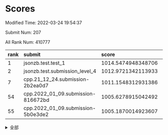 # Scores

Modified Time: 2022-03-24 19:54:37

Submit Num: 207

All Rank Num: 410777

| rank |               submit               |       score        |       sigma        | pk_num |
| :--- | :--------------------------------- | :----------------- | :----------------- | :----- |
| 1    | jsonzb.test.test_1                 | 1014.5474948348706 | 0.8481552365570644 | 7939   |
| 2    | jsonzb.test.submission_level_4     | 1012.9721342113933 | 0.7935858042052938 | 7940   |
| 7    | cpp.21_12_24.submission-2b2ea0d7   | 1011.1548312931386 | 0.7736848732352317 | 7939   |
| 54   | cpp.2022_01_09.submission-816672bd | 1005.6278915042492 | 0.7180879679860932 | 7937   |
| 55   | cpp.2022_01_09.submission-5b0e3de2 | 1005.1870014923607 | 0.7258121557538674 | 7942   |


<details>
<summary>全部</summary>

| rank |                 submit                 |       score        |       sigma        | pk_num |
| :--- | :------------------------------------- | :----------------- | :----------------- | :----- |
| 1    | jsonzb.test.test_1                     | 1014.5474948348706 | 0.8481552365570644 | 7939   |
| 2    | jsonzb.test.submission_level_4         | 1012.9721342113933 | 0.7935858042052938 | 7940   |
| 3    | gobigger.level_3.submission_level_3_24 | 1011.5746902320595 | 0.7943969303776816 | 7940   |
| 4    | gobigger.level_3.submission_level_3_30 | 1011.4479939104722 | 0.7768600391593776 | 7940   |
| 5    | gobigger.level_3.submission_level_3_9  | 1011.2628923448509 | 0.7747301007446378 | 7939   |
| 6    | gobigger.level_3.submission_level_3_27 | 1011.2139200609447 | 0.7842634300601843 | 7935   |
| 7    | cpp.21_12_24.submission-2b2ea0d7       | 1011.1548312931386 | 0.7736848732352317 | 7939   |
| 8    | gobigger.level_3.submission_level_3_21 | 1011.0044363907808 | 0.7952736695094754 | 7942   |
| 9    | gobigger.level_3.submission_level_3_34 | 1010.8607888641565 | 0.7725368873221591 | 7942   |
| 10   | gobigger.level_3.submission_level_3_11 | 1010.8386433377058 | 0.7647721833271388 | 7940   |
| 11   | gobigger.level_3.submission_level_3_39 | 1010.7546631092529 | 0.7711910803969365 | 7937   |
| 12   | gobigger.level_3.submission_level_3_19 | 1010.6654202000456 | 0.7909724170049524 | 7938   |
| 13   | gobigger.level_3.submission_level_3_47 | 1010.4990379056899 | 0.758103867093759  | 7940   |
| 14   | gobigger.level_3.submission_level_3_23 | 1010.4839570901304 | 0.7654300556241096 | 7941   |
| 15   | gobigger.level_3.submission_level_3_45 | 1010.3923052448131 | 0.7487148336934906 | 7933   |
| 16   | gobigger.level_3.submission_level_3_36 | 1010.3648730008632 | 0.778272546438001  | 7940   |
| 17   | gobigger.level_3.submission_level_3_28 | 1010.3621844683424 | 0.7654795777135084 | 7941   |
| 18   | gobigger.level_3.submission_level_3_32 | 1010.3596194250432 | 0.7701320334303532 | 7939   |
| 19   | gobigger.level_3.submission_level_3_48 | 1010.2962361419413 | 0.7649493416151314 | 7933   |
| 20   | gobigger.level_3.submission_level_3_15 | 1010.2719501261188 | 0.7677873790658796 | 7941   |
| 21   | gobigger.level_3.submission_level_3_42 | 1010.2043591371829 | 0.7526406229187211 | 7939   |
| 22   | gobigger.level_3.submission_level_3_49 | 1010.1984957066411 | 0.7506609765032783 | 7938   |
| 23   | gobigger.level_3.submission_level_3_25 | 1010.1473216138768 | 0.7609320628782591 | 7943   |
| 24   | gobigger.level_3.submission_level_3_13 | 1010.1030660609783 | 0.7654284322272401 | 7940   |
| 25   | gobigger.level_3.submission_level_3_5  | 1010.034902569525  | 0.7537124849424747 | 7940   |
| 26   | gobigger.level_3.submission_level_3_20 | 1009.861516112348  | 0.7468830500739785 | 7933   |
| 27   | gobigger.level_3.submission_level_3_22 | 1009.841031198077  | 0.765149376561574  | 7939   |
| 28   | gobigger.level_3.submission_level_3_18 | 1009.7844507909856 | 0.7611356798858074 | 7939   |
| 29   | gobigger.level_3.submission_level_3_29 | 1009.662987303959  | 0.7581599659279381 | 7935   |
| 30   | gobigger.level_3.submission_level_3_16 | 1009.6087170906278 | 0.746755060893571  | 7936   |
| 31   | gobigger.level_3.submission_level_3_43 | 1009.6016402177368 | 0.7655614661512542 | 7940   |
| 32   | gobigger.level_3.submission_level_3_1  | 1009.5604303693623 | 0.7699092469015212 | 7935   |
| 33   | gobigger.level_3.submission_level_3_7  | 1009.5476311300087 | 0.74466024226389   | 7939   |
| 34   | gobigger.level_3.submission_level_3_26 | 1009.5191532811684 | 0.7765537922742319 | 7935   |
| 35   | gobigger.level_3.submission_level_3_33 | 1009.4405944672009 | 0.7548487360837075 | 7937   |
| 36   | gobigger.level_3.submission_level_3_46 | 1009.4069429709169 | 0.7593773684996633 | 7941   |
| 37   | gobigger.level_3.submission_level_3_4  | 1009.2784875450137 | 0.7432629711558235 | 7930   |
| 38   | gobigger.level_3.submission_level_3_40 | 1009.2735860076707 | 0.7599641490857153 | 7940   |
| 39   | gobigger.level_3.submission_level_3_44 | 1009.2589685286542 | 0.7792617738120486 | 7936   |
| 40   | gobigger.level_3.submission_level_3_12 | 1009.2334104884939 | 0.7420441912478309 | 7945   |
| 41   | gobigger.level_3.submission_level_3_2  | 1009.2319407884623 | 0.7481500361901553 | 7937   |
| 42   | gobigger.level_3.submission_level_3_41 | 1009.1343113928792 | 0.7461107856290763 | 7937   |
| 43   | gobigger.level_3.submission_level_3_8  | 1009.0730904880402 | 0.7325952828671692 | 7932   |
| 44   | gobigger.level_3.submission_level_3_0  | 1009.0494021268352 | 0.7538521657289244 | 7941   |
| 45   | gobigger.level_3.submission_level_3_17 | 1008.9508585433786 | 0.7549255997994215 | 7938   |
| 46   | gobigger.level_3.submission_level_3_10 | 1008.9352976011317 | 0.7331951190402528 | 7933   |
| 47   | gobigger.level_3.submission_level_3_14 | 1008.9167272131751 | 0.7471417839104829 | 7939   |
| 48   | gobigger.level_3.submission_level_3_35 | 1008.902695848264  | 0.7273185841271113 | 7937   |
| 49   | gobigger.level_3.submission_level_3_6  | 1008.7923556482949 | 0.7233741243828762 | 7935   |
| 50   | gobigger.level_3.submission_level_3_3  | 1008.77351595744   | 0.7512628327730894 | 7940   |
| 51   | gobigger.level_3.submission_level_3_37 | 1008.3620877677843 | 0.7426820690031489 | 7938   |
| 52   | gobigger.level_3.submission_level_3_31 | 1008.2131666211377 | 0.7445162426505737 | 7933   |
| 53   | gobigger.level_3.submission_level_3_38 | 1008.2090940113789 | 0.752412428314335  | 7939   |
| 54   | cpp.2022_01_09.submission-816672bd     | 1005.6278915042492 | 0.7180879679860932 | 7937   |
| 55   | cpp.2022_01_09.submission-5b0e3de2     | 1005.1870014923607 | 0.7258121557538674 | 7942   |
| 56   | gobigger.level_1.submission_level_1_19 | 1004.8209086372296 | 0.7233169607799614 | 7930   |
| 57   | gobigger.level_1.submission_level_1_35 | 1004.7338989242271 | 0.715611510189587  | 7936   |
| 58   | gobigger.level_1.submission_level_1_11 | 1004.3650868935354 | 0.7138366513418848 | 7933   |
| 59   | gobigger.level_1.submission_level_1_14 | 1004.2240529614149 | 0.7116084995389895 | 7941   |
| 60   | gobigger.level_1.submission_level_1_34 | 1004.0208843248496 | 0.7222447971708459 | 7943   |
| 61   | gobigger.level_1.submission_level_1_8  | 1004.0021443072563 | 0.7188448377259358 | 7936   |
| 62   | gobigger.level_1.submission_level_1_36 | 1003.9945721324569 | 0.706298761329143  | 7931   |
| 63   | gobigger.level_1.submission_level_1_13 | 1003.9402818137345 | 0.714043528118086  | 7936   |
| 64   | gobigger.level_1.submission_level_1_2  | 1003.9324173560291 | 0.7150892137596283 | 7939   |
| 65   | gobigger.level_1.submission_level_1_37 | 1003.9056249066228 | 0.7139553336884339 | 7937   |
| 66   | gobigger.level_1.submission_level_1_22 | 1003.9005252864034 | 0.7077692220176408 | 7938   |
| 67   | gobigger.level_1.submission_level_1_6  | 1003.8979705663071 | 0.7057629133867866 | 7936   |
| 68   | gobigger.level_1.submission_level_1_32 | 1003.8367266908956 | 0.7142127163308977 | 7933   |
| 69   | gobigger.level_1.submission_level_1_5  | 1003.6384220173937 | 0.7238184236472871 | 7940   |
| 70   | gobigger.level_1.submission_level_1_49 | 1003.6206531717287 | 0.7095113124263084 | 7939   |
| 71   | gobigger.level_1.submission_level_1_45 | 1003.6178769517236 | 0.7155188484755206 | 7939   |
| 72   | gobigger.level_1.submission_level_1_12 | 1003.5266966147702 | 0.7194224450946559 | 7940   |
| 73   | gobigger.level_1.submission_level_1_40 | 1003.4639171678109 | 0.7148345716972138 | 7939   |
| 74   | gobigger.level_1.submission_level_1_17 | 1003.4456601213208 | 0.7121933965359795 | 7933   |
| 75   | gobigger.level_1.submission_level_1_27 | 1003.3917576113699 | 0.7138538175357235 | 7936   |
| 76   | gobigger.level_1.submission_level_1_9  | 1003.3899297430537 | 0.7103943029413539 | 7938   |
| 77   | gobigger.level_1.submission_level_1_3  | 1003.3675798053825 | 0.7211308491880132 | 7942   |
| 78   | gobigger.level_1.submission_level_1_4  | 1003.3594801992089 | 0.7167753676629591 | 7934   |
| 79   | gobigger.level_1.submission_level_1_23 | 1003.352210843933  | 0.7177341000887731 | 7942   |
| 80   | gobigger.level_1.submission_level_1_1  | 1003.3032360246215 | 0.7114131532617533 | 7937   |
| 81   | gobigger.level_1.submission_level_1_29 | 1003.2666202238944 | 0.716230046773328  | 7943   |
| 82   | gobigger.level_1.submission_level_1_38 | 1003.236452813778  | 0.7198979246532747 | 7939   |
| 83   | gobigger.level_1.submission_level_1_16 | 1003.1750412473671 | 0.7229577331249499 | 7935   |
| 84   | gobigger.level_1.submission_level_1_0  | 1003.1749485579859 | 0.7134625949925525 | 7940   |
| 85   | gobigger.level_1.submission_level_1_25 | 1003.1654530527194 | 0.7006133123641187 | 7937   |
| 86   | gobigger.level_1.submission_level_1_10 | 1003.1426740495044 | 0.7162408999258203 | 7939   |
| 87   | gobigger.level_1.submission_level_1_28 | 1003.1381690050516 | 0.71624289809949   | 7935   |
| 88   | gobigger.level_1.submission_level_1_43 | 1003.1185093250566 | 0.7183034544062796 | 7933   |
| 89   | gobigger.level_1.submission_level_1_48 | 1003.02795852253   | 0.7148624193520404 | 7938   |
| 90   | gobigger.level_1.submission_level_1_44 | 1002.9681837278673 | 0.7252555248948175 | 7940   |
| 91   | gobigger.level_1.submission_level_1_46 | 1002.9426603322922 | 0.7082979937346339 | 7938   |
| 92   | gobigger.level_1.submission_level_1_33 | 1002.9414404456877 | 0.7184223323694134 | 7938   |
| 93   | gobigger.level_1.submission_level_1_47 | 1002.8672598555559 | 0.7193277696149664 | 7936   |
| 94   | gobigger.level_1.submission_level_1_15 | 1002.8618316972525 | 0.7125938038365986 | 7939   |
| 95   | gobigger.level_1.submission_level_1_41 | 1002.8114310536325 | 0.7006605692413341 | 7938   |
| 96   | gobigger.level_1.submission_level_1_39 | 1002.7733192042086 | 0.7217768886240009 | 7937   |
| 97   | gobigger.level_1.submission_level_1_21 | 1002.773114635082  | 0.6993982075464795 | 7943   |
| 98   | gobigger.level_1.submission_level_1_42 | 1002.745753929737  | 0.7239580200131451 | 7936   |
| 99   | gobigger.level_1.submission_level_1_26 | 1002.5379575098253 | 0.7203628788908664 | 7937   |
| 100  | gobigger.level_1.submission_level_1_30 | 1002.516097069098  | 0.7084862274021885 | 7942   |
| 101  | gobigger.level_1.submission_level_1_18 | 1002.4350863026764 | 0.7034325763164726 | 7936   |
| 102  | gobigger.level_1.submission_level_1_24 | 1002.3346025988675 | 0.7001134772271288 | 7932   |
| 103  | gobigger.level_1.submission_level_1_7  | 1002.2464308455463 | 0.7004815565051092 | 7939   |
| 104  | gobigger.level_1.submission_level_1_20 | 1002.2191651413806 | 0.7114538340182703 | 7940   |
| 105  | gobigger.level_1.submission_level_1_31 | 1001.931768856093  | 0.7006110517491428 | 7934   |
| 106  | gobigger.random.submission_random_15   | 997.7372735094791  | 0.6995460569946523 | 7939   |
| 107  | gobigger.random.submission_random_12   | 997.5128628372468  | 0.7094235383062673 | 7935   |
| 108  | gobigger.random.submission_random_19   | 997.1536257722511  | 0.7115305545447358 | 7941   |
| 109  | gobigger.random.submission_random_31   | 997.0216241601242  | 0.7183450618626729 | 7939   |
| 110  | gobigger.random.submission_random_24   | 996.9318501692951  | 0.7140325444912082 | 7938   |
| 111  | gobigger.random.submission_random_8    | 996.8881050016012  | 0.702268190742286  | 7941   |
| 112  | gobigger.random.submission_random_43   | 996.8216906818437  | 0.701846634062885  | 7936   |
| 113  | gobigger.random.submission_random_48   | 996.7336095123392  | 0.7106228688890169 | 7935   |
| 114  | gobigger.random.submission_random_49   | 996.59922198104    | 0.7034016921814299 | 7934   |
| 115  | gobigger.random.submission_random_39   | 996.580246095141   | 0.7115282170938843 | 7937   |
| 116  | gobigger.random.submission_random_47   | 996.5756884324974  | 0.6988463638130878 | 7937   |
| 117  | gobigger.random.submission_random_17   | 996.4369193698168  | 0.7129113223954092 | 7938   |
| 118  | gobigger.random.submission_random_4    | 996.3663640138031  | 0.7126739521757164 | 7932   |
| 119  | gobigger.random.submission_random_9    | 996.3404582585755  | 0.7059073059017319 | 7934   |
| 120  | gobigger.random.submission_random_41   | 996.2981897372229  | 0.707875587597086  | 7935   |
| 121  | gobigger.random.submission_random_10   | 996.2940380500015  | 0.7107017755762304 | 7938   |
| 122  | gobigger.random.submission_random_2    | 996.2683560090401  | 0.7033761637646438 | 7939   |
| 123  | gobigger.random.submission_random_6    | 996.250308587615   | 0.7091435993910689 | 7935   |
| 124  | gobigger.random.submission_random_7    | 996.2320718381774  | 0.697177636996943  | 7939   |
| 125  | gobigger.random.submission_random_34   | 996.158574009788   | 0.7095282789299253 | 7932   |
| 126  | gobigger.random.submission_random_45   | 996.101449582236   | 0.6908547122653209 | 7939   |
| 127  | gobigger.random.submission_random_23   | 996.0761879614261  | 0.7090801623909923 | 7940   |
| 128  | gobigger.random.submission_random_37   | 996.0760330577298  | 0.7181712486544187 | 7940   |
| 129  | gobigger.random.submission_random_5    | 996.0285637086276  | 0.721351376969444  | 7939   |
| 130  | gobigger.random.submission_random_13   | 996.0095114532902  | 0.7239631734569392 | 7937   |
| 131  | gobigger.random.submission_random_30   | 995.9675827677175  | 0.7187511275823776 | 7937   |
| 132  | gobigger.random.submission_random_11   | 995.9645182892125  | 0.7059751320240121 | 7940   |
| 133  | gobigger.random.submission_random_29   | 995.8992955371868  | 0.7134820226137346 | 7938   |
| 134  | gobigger.random.submission_random_33   | 995.8515811688716  | 0.7067234917758266 | 7938   |
| 135  | gobigger.random.submission_random_28   | 995.830254221038   | 0.723364408723539  | 7940   |
| 136  | gobigger.random.submission_random_40   | 995.8144134074003  | 0.7164408044268795 | 7939   |
| 137  | gobigger.random.submission_random_46   | 995.8117317846968  | 0.7043148556484379 | 7940   |
| 138  | gobigger.random.submission_random_16   | 995.7972706975406  | 0.7076331291244711 | 7938   |
| 139  | gobigger.random.submission_random_14   | 995.7562925082642  | 0.726661007132749  | 7937   |
| 140  | gobigger.random.submission_random_18   | 995.730756339379   | 0.724269385468206  | 7936   |
| 141  | gobigger.random.submission_random_26   | 995.6286425043528  | 0.7093546666276033 | 7935   |
| 142  | gobigger.random.submission_random_35   | 995.6148705749455  | 0.7133319864118408 | 7938   |
| 143  | gobigger.random.submission_random_44   | 995.5443518350701  | 0.7102590923301912 | 7943   |
| 144  | gobigger.random.submission_random_36   | 995.5386751371292  | 0.7086230841857372 | 7937   |
| 145  | gobigger.random.submission_random_27   | 995.5273517571896  | 0.7084165144973374 | 7934   |
| 146  | gobigger.random.submission_random_25   | 995.4580390034682  | 0.7107191315487672 | 7934   |
| 147  | gobigger.random.submission_random_1    | 995.383909793146   | 0.7200477853505649 | 7937   |
| 148  | gobigger.random.submission_random_32   | 995.2559683317867  | 0.7027350999687679 | 7935   |
| 149  | gobigger.random.submission_random_20   | 995.1898644341352  | 0.7161296161785038 | 7937   |
| 150  | gobigger.random.submission_random_0    | 995.0718850164341  | 0.7089385468268865 | 7937   |
| 151  | gobigger.random.submission_random_21   | 994.9760022597087  | 0.7076895406003854 | 7943   |
| 152  | gobigger.random.submission_random_38   | 994.9013766435514  | 0.713154475415396  | 7940   |
| 153  | gobigger.random.submission_random_22   | 994.8324326221532  | 0.7094575264038055 | 7938   |
| 154  | gobigger.random.submission_random_3    | 994.8120232153403  | 0.7227288242929045 | 7940   |
| 155  | gobigger.random.submission_random_42   | 994.7892153901829  | 0.7234462163762221 | 7938   |
| 156  | gobigger.level_2.submission_level_2_21 | 994.1988832038546  | 0.7327273361348294 | 7941   |
| 157  | gobigger.level_2.submission_level_2_35 | 994.0934490565334  | 0.7381031115942116 | 7937   |
| 158  | gobigger.level_2.submission_level_2_44 | 993.757618403249   | 0.7311857222696937 | 7938   |
| 159  | gobigger.level_2.submission_level_2_30 | 993.7220445076244  | 0.7345317914014282 | 7936   |
| 160  | gobigger.level_2.submission_level_2_6  | 993.7035469398136  | 0.728200457327985  | 7935   |
| 161  | gobigger.level_2.submission_level_2_19 | 993.6187976530244  | 0.7510545263042281 | 7939   |
| 162  | gobigger.level_2.submission_level_2_23 | 993.2821012995     | 0.7383252837031291 | 7935   |
| 163  | gobigger.level_2.submission_level_2_34 | 993.2151197741066  | 0.7331028588158472 | 7939   |
| 164  | gobigger.level_2.submission_level_2_2  | 993.1991115746652  | 0.7452117679969205 | 7936   |
| 165  | gobigger.level_2.submission_level_2_43 | 993.1412343701387  | 0.7453412938952225 | 7934   |
| 166  | gobigger.level_2.submission_level_2_9  | 993.1294689830836  | 0.7489273077340322 | 7940   |
| 167  | gobigger.level_2.submission_level_2_49 | 993.095333579213   | 0.7581890722332764 | 7937   |
| 168  | gobigger.level_2.submission_level_2_20 | 993.0867735976697  | 0.7449853530802482 | 7930   |
| 169  | gobigger.level_2.submission_level_2_1  | 992.9919930220022  | 0.7348096054483395 | 7941   |
| 170  | gobigger.level_2.submission_level_2_16 | 992.8786060523539  | 0.7555077492973634 | 7937   |
| 171  | gobigger.level_2.submission_level_2_24 | 992.7555484971649  | 0.7400917464280622 | 7938   |
| 172  | gobigger.level_2.submission_level_2_29 | 992.723381090652   | 0.7473901260021514 | 7942   |
| 173  | gobigger.level_2.submission_level_2_22 | 992.6499524084744  | 0.7641453886618405 | 7937   |
| 174  | gobigger.level_2.submission_level_2_42 | 992.6054057845513  | 0.7469905763650619 | 7940   |
| 175  | gobigger.level_2.submission_level_2_13 | 992.5949871000518  | 0.7380420213398642 | 7936   |
| 176  | gobigger.level_2.submission_level_2_15 | 992.5622227865848  | 0.7177164327980797 | 7935   |
| 177  | gobigger.level_2.submission_level_2_10 | 992.5543884214303  | 0.7505218772420835 | 7938   |
| 178  | gobigger.level_2.submission_level_2_4  | 992.493316551386   | 0.7343835793961941 | 7934   |
| 179  | gobigger.level_2.submission_level_2_48 | 992.4812436706462  | 0.7238691999668003 | 7938   |
| 180  | gobigger.level_2.submission_level_2_18 | 992.444029600714   | 0.7367986803639119 | 7942   |
| 181  | gobigger.level_2.submission_level_2_32 | 992.3851367225365  | 0.7342630953059487 | 7936   |
| 182  | gobigger.level_2.submission_level_2_39 | 992.3821398637278  | 0.750814733332427  | 7935   |
| 183  | gobigger.level_2.submission_level_2_38 | 992.3361993527521  | 0.7503172544579404 | 7936   |
| 184  | gobigger.level_2.submission_level_2_28 | 992.1713434888985  | 0.7470943807907582 | 7941   |
| 185  | gobigger.level_2.submission_level_2_40 | 992.1655200666034  | 0.7462144445087986 | 7943   |
| 186  | gobigger.level_2.submission_level_2_8  | 992.07578225009    | 0.749889236500973  | 7940   |
| 187  | gobigger.level_2.submission_level_2_14 | 992.0461116744218  | 0.7496864767713887 | 7939   |
| 188  | gobigger.level_2.submission_level_2_5  | 991.9864496173411  | 0.7442481022563229 | 7936   |
| 189  | gobigger.level_2.submission_level_2_45 | 991.9073212592242  | 0.7387138913064218 | 7939   |
| 190  | gobigger.level_2.submission_level_2_47 | 991.8090956781231  | 0.7379717517644163 | 7941   |
| 191  | gobigger.level_2.submission_level_2_27 | 991.7912024879134  | 0.7315296856149465 | 7938   |
| 192  | gobigger.level_2.submission_level_2_0  | 991.7498660414298  | 0.7607665558408034 | 7942   |
| 193  | gobigger.level_2.submission_level_2_33 | 991.6359882021651  | 0.7469525551238362 | 7937   |
| 194  | gobigger.level_2.submission_level_2_31 | 991.514977407126   | 0.759518889811226  | 7938   |
| 195  | gobigger.level_2.submission_level_2_7  | 991.2467519983206  | 0.7739659050232146 | 7940   |
| 196  | gobigger.level_2.submission_level_2_11 | 991.2402063442637  | 0.7551878101561553 | 7933   |
| 197  | gobigger.level_2.submission_level_2_25 | 991.0832373676534  | 0.7562208739132752 | 7938   |
| 198  | gobigger.level_2.submission_level_2_46 | 990.9982034171354  | 0.7472628262785572 | 7939   |
| 199  | gobigger.level_2.submission_level_2_37 | 990.9147774717582  | 0.7564584044507463 | 7938   |
| 200  | gobigger.level_2.submission_level_2_3  | 990.8038294708156  | 0.7407634032164968 | 7940   |
| 201  | gobigger.level_2.submission_level_2_26 | 990.7707833884156  | 0.7483788273638315 | 7937   |
| 202  | gobigger.level_2.submission_level_2_41 | 990.2423306416654  | 0.7754839623722799 | 7935   |
| 203  | gobigger.level_2.submission_level_2_17 | 990.0392775768221  | 0.7671047631847387 | 7945   |
| 204  | gobigger.level_2.submission_level_2_12 | 989.575308374348   | 0.7735447737231145 | 7936   |
| 205  | gobigger.level_2.submission_level_2_36 | 989.2853324241557  | 0.7635622426733475 | 7934   |
| 206  | gobigger.none.submission_none_0        | 978.7601838310388  | 1.2819265724140494 | 7938   |
| 207  | gobigger.none.submission_none_1        | 976.2756563698367  | 1.4442844491257811 | 7935   |

</details>